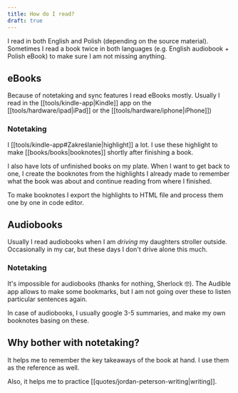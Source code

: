 ```yaml
---
title: How do I read?
draft: true
---
```


I read in both English and Polish (depending on the source material). Sometimes I read a book twice in both languages (e.g. English audiobook + Polish eBook) to make sure I am not missing anything.

## eBooks

Because of notetaking and sync features I read eBooks mostly. Usually I read in the [[tools/kindle-app|Kindle]] app on the [[tools/hardware/ipad|iPad]] or the [[tools/hardware/iphone|iPhone]])

### Notetaking

I [[tools/kindle-app#Zakreślanie|highlight]] a lot. I use these highlight to make [[books/books|booknotes]] shortly after finishing a book.

I also have lots of unfinished books on my plate. When I want to get back to one, I create the booknotes from the highlights I already made to remember what the book was about and continue reading from where I finished.

To make booknotes I export the highlights to HTML file and process them one by one in code editor.

## Audiobooks

Usually I read audiobooks when I am _driving_ my daughters stroller outside. Occasionally in my car, but these days I don't drive alone this much.

### Notetaking

It's impossible for audiobooks (thanks for nothing, Sherlock 🤓). The Audible app allows to make some bookmarks, but I am not going over these to listen particular sentences again.

In case of audiobooks, I usually google 3-5 summaries, and make my own booknotes basing on these.

## Why bother with notetaking?

It helps me to remember the key takeaways of the book at hand. I use them as the reference as well.

Also, it helps me to practice [[quotes/jordan-peterson-writing|writing]].
